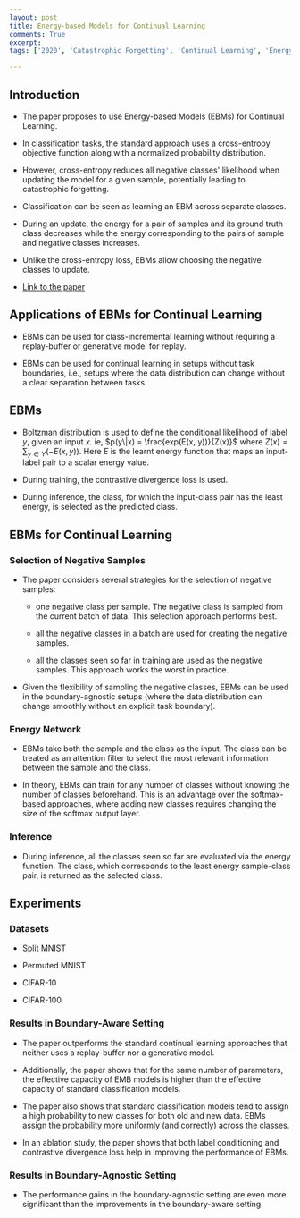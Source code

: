 ```yaml
---
layout: post
title: Energy-based Models for Continual Learning
comments: True
excerpt: 
tags: ['2020', 'Catastrophic Forgetting', 'Continual Learning', 'Energy-Based Models', 'Lifelong Learning', 'Replay Buffer', AI, CL, EBM, LL]

---
```


## Introduction

* The paper proposes to use Energy-based Models (EBMs) for Continual Learning.

* In classification tasks, the standard approach uses a cross-entropy objective function along with a normalized probability distribution. 

* However, cross-entropy reduces all negative classes' likelihood when updating the model for a given sample, potentially leading to catastrophic forgetting.

* Classification can be seen as learning an EBM across separate classes. 

* During an update, the energy for a pair of samples and its ground truth class decreases while the energy corresponding to the pairs of sample and negative classes increases. 

* Unlike the cross-entropy loss, EBMs allow choosing the negative classes to update.

* [Link to the paper](https://arxiv.org/abs/2011.12216)


## Applications of EBMs for Continual Learning

* EBMs can be used for class-incremental learning without requiring a replay-buffer or generative model for replay.

* EBMs can be used for continual learning in setups without task boundaries, i.e., setups where the data distribution can change without a clear separation between tasks.

## EBMs

* Boltzman distribution is used to define the conditional likelihood of label $y$, given an input $x$. ie, $p(y\|x) = \frac{exp(E(x, y))}{Z(x)}$ where $Z(x) = \sum_{y \in Y}(-E(x, y))$. Here $E$ is the learnt energy function that maps an input-label pair to a scalar energy value.

* During training, the contrastive divergence loss is used.

* During inference, the class, for which the input-class pair has the least energy, is selected as the predicted class.

## EBMs for Continual Learning

### Selection of Negative Samples

* The paper considers several strategies for the selection of negative samples:
	
	* one negative class per sample. The negative class is sampled from the current batch of data. This selection approach performs best.

	* all the negative classes in a batch are used for creating the negative samples.

	* all the classes seen so far in training are used as the negative samples. This approach works the worst in practice.

* Given the flexibility of sampling the negative classes, EBMs can be used in the boundary-agnostic setups (where the data distribution can change smoothly without an explicit task boundary).

### Energy Network

* EBMs take both the sample and the class as the input. The class can be treated as an attention filter to select the most relevant information between the sample and the class.

* In theory, EBMs can train for any number of classes without knowing the number of classes beforehand. This is an advantage over the softmax-based approaches, where adding new classes requires changing the size of the softmax output layer.

### Inference

* During inference, all the classes seen so far are evaluated via the energy function. The class, which corresponds to the least energy sample-class pair, is returned as the selected class.


## Experiments

### Datasets

* Split MNIST

* Permuted MNIST

* CIFAR-10

* CIFAR-100


### Results in Boundary-Aware Setting


* The paper outperforms the standard continual learning approaches that neither uses a replay-buffer nor a generative model.

* Additionally, the paper shows that for the same number of parameters, the effective capacity of EMB models is higher than the effective capacity of standard classification models.

* The paper also shows that standard classification models tend to assign a high probability to new classes for both old and new data. EBMs assign the probability more uniformly (and correctly) across the classes.

* In an ablation study, the paper shows that both label conditioning and contrastive divergence loss help in improving the performance of EBMs.

### Results in Boundary-Agnostic Setting

* The performance gains in the boundary-agnostic setting are even more significant than the improvements in the boundary-aware setting.